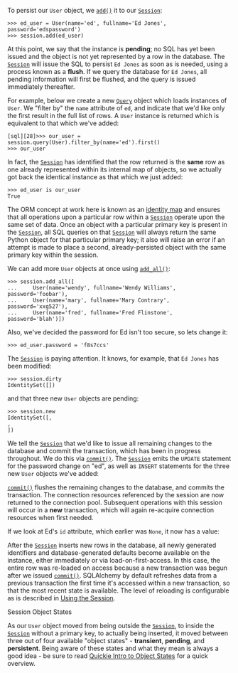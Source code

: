 To persist our `User` object, we [`add()`](http://docs.sqlalchemy.org/session_api.html#sqlalchemy.orm.session.Session.add "sqlalchemy.orm.session.Session.add") it to our [`Session`](http://docs.sqlalchemy.org/session_api.html#sqlalchemy.orm.session.Session "sqlalchemy.orm.session.Session"):
    
```    
>>> ed_user = User(name='ed', fullname='Ed Jones', password='edspassword')
>>> session.add(ed_user)
```

At this point, we say that the instance is **pending**; no SQL has yet been issued and the object is not yet represented by a row in the database. The [`Session`](http://docs.sqlalchemy.org/session_api.html#sqlalchemy.orm.session.Session "sqlalchemy.orm.session.Session") will issue the SQL to persist `Ed Jones` as soon as is needed, using a process known as a **flush**. If we query the database for `Ed Jones`, all pending information will first be flushed, and the query is issued immediately thereafter.

For example, below we create a new [`Query`](http://docs.sqlalchemy.org/query.html#sqlalchemy.orm.query.Query "sqlalchemy.orm.query.Query") object which loads instances of `User`. We "filter by" the `name` attribute of `ed`, and indicate that we'd like only the first result in the full list of rows. A `User` instance is returned which is equivalent to that which we've added:
    
```    
[sql][28]>>> our_user = session.query(User).filter_by(name='ed').first() 
>>> our_user
```    

In fact, the [`Session`](http://docs.sqlalchemy.org/session_api.html#sqlalchemy.orm.session.Session "sqlalchemy.orm.session.Session") has identified that the row returned is the **same** row as one already represented within its internal map of objects, so we actually got back the identical instance as that which we just added:
    
```    
>>> ed_user is our_user
True
```

The ORM concept at work here is known as an [identity map](http://docs.sqlalchemy.org/glossary.html#term-identity-map) and ensures that all operations upon a particular row within a [`Session`](http://docs.sqlalchemy.org/session_api.html#sqlalchemy.orm.session.Session "sqlalchemy.orm.session.Session") operate upon the same set of data. Once an object with a particular primary key is present in the [`Session`](http://docs.sqlalchemy.org/session_api.html#sqlalchemy.orm.session.Session "sqlalchemy.orm.session.Session"), all SQL queries on that [`Session`](http://docs.sqlalchemy.org/session_api.html#sqlalchemy.orm.session.Session "sqlalchemy.orm.session.Session") will always return the same Python object for that particular primary key; it also will raise an error if an attempt is made to place a second, already-persisted object with the same primary key within the session.

We can add more `User` objects at once using [`add_all()`](http://docs.sqlalchemy.org/session_api.html#sqlalchemy.orm.session.Session.add_all "sqlalchemy.orm.session.Session.add_all"):
    
```    
>>> session.add_all([
...     User(name='wendy', fullname='Wendy Williams', password='foobar'),
...     User(name='mary', fullname='Mary Contrary', password='xxg527'),
...     User(name='fred', fullname='Fred Flinstone', password='blah')])
```

Also, we've decided the password for Ed isn't too secure, so lets change it:
    
```    
>>> ed_user.password = 'f8s7ccs'
```

The [`Session`](http://docs.sqlalchemy.org/session_api.html#sqlalchemy.orm.session.Session "sqlalchemy.orm.session.Session") is paying attention. It knows, for example, that `Ed Jones` has been modified:
    
```    
>>> session.dirty
IdentitySet([])
```

and that three new `User` objects are pending:
    
```    
>>> session.new  
IdentitySet([,
,
])
```

We tell the [`Session`](http://docs.sqlalchemy.org/session_api.html#sqlalchemy.orm.session.Session "sqlalchemy.orm.session.Session") that we'd like to issue all remaining changes to the database and commit the transaction, which has been in progress throughout. We do this via [`commit()`](http://docs.sqlalchemy.org/session_api.html#sqlalchemy.orm.session.Session.commit "sqlalchemy.orm.session.Session.commit"). The [`Session`](http://docs.sqlalchemy.org/session_api.html#sqlalchemy.orm.session.Session "sqlalchemy.orm.session.Session") emits the `UPDATE` statement for the password change on "ed", as well as `INSERT` statements for the three new `User` objects we've added:

[`commit()`](http://docs.sqlalchemy.org/session_api.html#sqlalchemy.orm.session.Session.commit "sqlalchemy.orm.session.Session.commit") flushes the remaining changes to the database, and commits the transaction. The connection resources referenced by the session are now returned to the connection pool. Subsequent operations with this session will occur in a **new** transaction, which will again re-acquire connection resources when first needed.

If we look at Ed's `id` attribute, which earlier was `None`, it now has a value:

After the [`Session`](http://docs.sqlalchemy.org/session_api.html#sqlalchemy.orm.session.Session "sqlalchemy.orm.session.Session") inserts new rows in the database, all newly generated identifiers and database-generated defaults become available on the instance, either immediately or via load-on-first-access. In this case, the entire row was re-loaded on access because a new transaction was begun after we issued [`commit()`](http://docs.sqlalchemy.org/session_api.html#sqlalchemy.orm.session.Session.commit "sqlalchemy.orm.session.Session.commit"). SQLAlchemy by default refreshes data from a previous transaction the first time it's accessed within a new transaction, so that the most recent state is available. The level of reloading is configurable as is described in [Using the Session](http://docs.sqlalchemy.org/session.html).

Session Object States

As our `User` object moved from being outside the [`Session`](http://docs.sqlalchemy.org/session_api.html#sqlalchemy.orm.session.Session "sqlalchemy.orm.session.Session"), to inside the [`Session`](http://docs.sqlalchemy.org/session_api.html#sqlalchemy.orm.session.Session "sqlalchemy.orm.session.Session") without a primary key, to actually being inserted, it moved between three out of four available "object states" - **transient**, **pending**, and **persistent**. Being aware of these states and what they mean is always a good idea - be sure to read [Quickie Intro to Object States](http://docs.sqlalchemy.org/session_state_management.html#session-object-states) for a quick overview.
